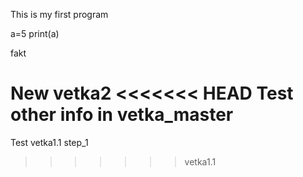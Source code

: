 This is my first program

a=5
print(a)

fakt

New vetka2
<<<<<<< HEAD
Test other info in vetka_master
=======
Test vetka1.1 step_1
>>>>>>> vetka1.1
